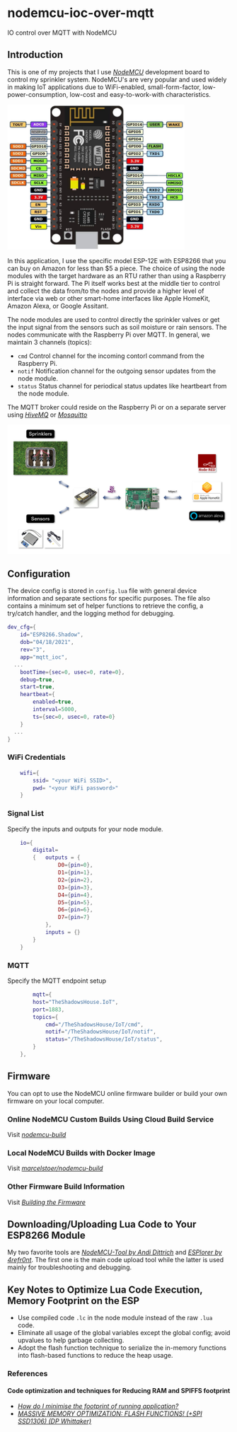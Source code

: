 # nodemcu-ioc-over-mqtt
IO control over MQTT with NodeMCU

## Introduction
This is one of my projects that I use *[NodeMCU](https://nodemcu.com)* development board to control my sprinkler system.  NodeMCU's are very popular and used widely in making IoT applications due to WiFi-enabled, small-form-factor, low-power-consumption, low-cost and easy-to-work-with characteristics.  

<img src="/docs/images/ESP-12E-ESP8266-pinout-diagram.jpg" width="400" title="NodeMCU ESP8266"/>

In this application, I use the specific model ESP-12E with ESP8266 that you can buy on Amazon for less than $5 a piece.  The choice of using the node modules with the target hardware as an RTU rather than using a Raspberry Pi is straight forward.  The Pi itself works best at the middle tier to control and collect the data from/to the nodes and provide a higher level of interface via web or other smart-home interfaces like Apple HomeKit, Amazon Alexa, or Google Assitant.

The node modules are used to control directly the sprinkler valves or get the input signal from the sensors such as soil moisture or rain sensors.  The nodes communicate with the Raspberry Pi over MQTT.  In general, we maintain 3 channels (topics):
- `cmd` Control channel for the incoming contorl command from the Raspberry Pi.
- `notif` Notification channel for the outgoing sensor updates from the node module.
- `status` Status channel for periodical status updates like heartbeart from the node module.

The MQTT broker could reside on the Raspberry Pi or on a separate server using *[HiveMQ](https://www.hivemq.com/)* or *[Mosquitto](https://mosquitto.org/)*

![Home Automation System Overview](/docs/images/home-automation-system.png)

## Configuration
The device config is stored in `config.lua` file with general device information and separate sections for specific purposes.  The file also contains a minimum set of helper functions to retrieve the config, a try/catch handler, and the logging method for debugging.

```lua
dev_cfg={
	id="ESP8266.Shadow",
	dob="04/18/2021",
	rev="3",
	app="mqtt_ioc",
  ...
	bootTime={sec=0, usec=0, rate=0},
	debug=true,
	start=true,
	heartbeat={
		enabled=true,
		interval=5000,
		ts={sec=0, usec=0, rate=0}
	}
  ...
}
```

### WiFi Credentials
```lua
	wifi={
		ssid= "<your WiFi SSID>",
		pwd= "<your WiFi password>"
	}
```  

### Signal List
Specify the inputs and outputs for your node module.
```lua
	io={
		digital=
		{	outputs = {
				D0={pin=0},
				D1={pin=1},
				D2={pin=2},
				D3={pin=3},
				D4={pin=4},
				D5={pin=5},
				D6={pin=6},
				D7={pin=7}
			},
			inputs = {}
		}
	}
```

### MQTT
Specify the MQTT endpoint setup
```lua
        mqtt={
		host="TheShadowsHouse.IoT",
		port=1883,
		topics={
			cmd="/TheShadowsHouse/IoT/cmd",
			notif="/TheShadowsHouse/IoT/notif",
			status="/TheShadowsHouse/IoT/status",
		}
	},
```

## Firmware
You can opt to use the NodeMCU online firmware builder or build your own firmware on your local computer.

### Online NodeMCU Custom Builds Using Cloud Build Service
Visit *[nodemcu-build](https://nodemcu-build.com/)*

### Local NodeMCU Builds with Docker Image
Visit *[marcelstoer/nodemcu-build](https://hub.docker.com/r/marcelstoer/nodemcu-build/)*

### Other Firmware Build Information
Visit *[Building the Firmware](https://nodemcu.readthedocs.io/en/dev/build/)*

## Downloading/Uploading Lua Code to Your ESP8266 Module
My two favorite tools are *[NodeMCU-Tool by Andi Dittrich](https://github.com/andidittrich/NodeMCU-Tool)* and *[ESPlorer by 4refr0nt](https://github.com/4refr0nt/ESPlorer)*.  The first one is the main code upload tool while the latter is used mainly for troubleshooting and debugging.

## Key Notes to Optimize Lua Code Execution, Memory Footprint on the ESP
- Use compiled code `.lc` in the node module instead of the raw `.lua` code.
- Eliminate all usage of the global variables except the global config; avoid upvalues to help garbage collecting.
- Adopt the flash function technique to serialize the in-memory functions into flash-based functions to reduce the heap usage.

### References
#### Code optimization and techniques for Reducing RAM and SPIFFS footprint
- *[How do I minimise the footprint of running application?](https://nodemcu.readthedocs.io/en/dev/lua-developer-faq/)*
- *[MASSIVE MEMORY OPTIMIZATION: FLASH FUNCTIONS! (+SPI SSD1306) (DP Whittaker)](https://www.esp8266.com/viewtopic.php?f=19&t=1940)*
